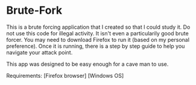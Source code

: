 # Brute-Fork
This is a brute forcing application that I created so that I could study it.
Do not use this code for illegal activity.
It isn't even a particularily good brute forcer.
You may need to download Firefox to run it (based on my personal preference).
Once it is running, there is a step by step guide to help you navigate your attack point.

This app was designed to be easy enough for a cave man to use.

Requirements: [Firefox browser] [Windows OS]
